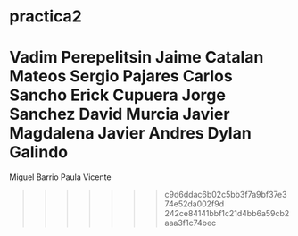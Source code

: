 # practica2
Vadim Perepelitsin			Jaime Catalan Mateos 
Sergio Pajares	 			Carlos Sancho
Erick Cupuera				Jorge Sanchez
David Murcia                            Javier Magdalena
Javier Andres				Dylan Galindo
=======
Miguel Barrio				Paula Vicente

>>>>>>> c9d6ddac6b02c5bb3f7a9bf37e374e52da002f9d
>>>>>>> 242ce84141bbf1c21d4bb6a59cb2aaa3f1c74bec
